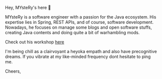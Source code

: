 Hey, MYsteRy's here 👋

MYsteRy is a software engineer with a passion for the Java ecosystem. His expertise lies in Spring, REST APIs, and of course, software development. Nowadays, he focuses on manage some blogs and open software stuffs, creating Java contents and doing quite a bit of warhambling mods.

Check out his workshop [here](https://steamcommunity.com/profiles/76561198275685062/myworkshopfiles/) 

I'm being chill as a clairvoyant  a heyoka empath and also have precognitive dreams. If you vibrate at my like-minded frequency dont hesitate to ping me.

Cheers,

